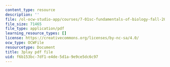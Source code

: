 ```yaml
---
content_type: resource
description: ''
file: /ol-ocw-studio-app/courses/7-01sc-fundamentals-of-biology-fall-2011/f6b153bc7df1e4de5d1a9e9ce5dc6c97_P-Ry4rRdDbk.pdf
file_size: 71465
file_type: application/pdf
learning_resource_types: []
license: https://creativecommons.org/licenses/by-nc-sa/4.0/
ocw_type: OCWFile
resourcetype: Document
title: 3play pdf file
uid: f6b153bc-7df1-e4de-5d1a-9e9ce5dc6c97
---
```

